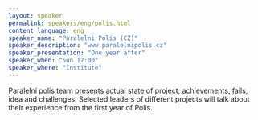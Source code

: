 ```yaml
---
layout: speaker
permalink: speakers/eng/polis.html
content_language: eng
speaker_name: "Paralelni Polis (CZ)"
speaker_description: "www.paralelnipolis.cz"
speaker_presentation: "One year after"
speaker_when: "Sun 17:00"
speaker_where: "Institute"
---
```


Paralelní polis team presents actual state of project, achievements, fails, idea and challenges. Selected leaders of different projects will talk about their experience from the first year of Polis.